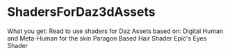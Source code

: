 # ShadersForDaz3dAssets
What you get:
Read to use shaders for Daz Assets based on:
Digital Human and Meta-Human for the skin
Paragon Based Hair Shader
Epic's Eyes Shader
